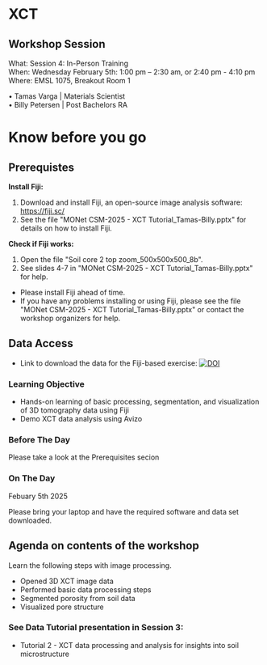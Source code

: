 # XCT

## Workshop Session
What: Session 4: In-Person Training   <br>
When: Wednesday February 5th: 1:00 pm – 2:30 am, or  2:40 pm - 4:10 pm <br>
Where:  EMSL 1075, Breakout Room 1

•	Tamas Varga | Materials Scientist  <br>
•	Billy Petersen | Post Bachelors RA   <br>


# Know before you go

## Prerequistes

**Install Fiji:**

1. Download and install Fiji, an open-source image analysis software: https://fiji.sc/
2. See the file "MONet CSM-2025 - XCT Tutorial_Tamas-Billy.pptx" for details on how to install Fiji.

**Check if Fiji works:**

1. Open the file "Soil core 2 top zoom_500x500x500_8b".
2. See slides 4-7 in "MONet CSM-2025 - XCT Tutorial_Tamas-Billy.pptx" for help.

* Please install Fiji ahead of time.
* If you have any problems installing or using Fiji, please see the file "MONet CSM-2025 - XCT Tutorial_Tamas-Billy.pptx" or contact the workshop organizers for help.
 
## Data Access
* Link to download the data for the Fiji-based exercise: [![DOI](https://zenodo.org/badge/DOI/10.5281/zenodo.8377888.svg)](https://doi.org/10.5281/zenodo.8377888)

### Learning Objective

* Hands-on learning of basic processing, segmentation, and visualization of 3D tomography data using Fiji
* Demo XCT data analysis using Avizo

### Before The Day

Please take a look at the Prerequisites secion

### On The Day

Febuary 5th 2025

Please bring your laptop and have the required software and data set downloaded. 

## Agenda on contents of the workshop

Learn the following steps with image processing. 
* Opened 3D XCT image data
* Performed basic data processing steps
* Segmented porosity from soil data
* Visualized pore structure

### See Data Tutorial presentation in Session 3: 

* Tutorial 2 - XCT data processing and analysis for insights into soil microstructure


